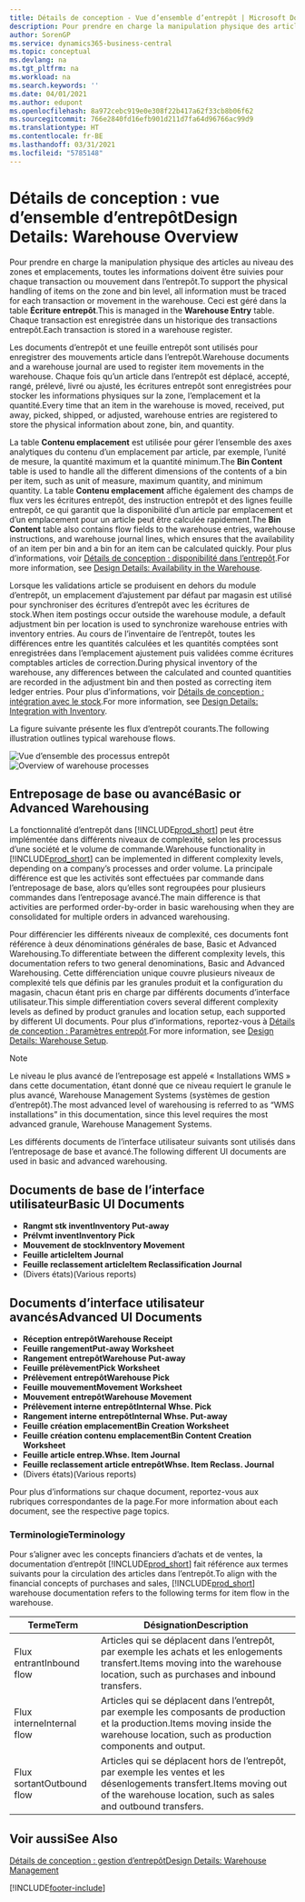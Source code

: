 ```yaml
---
title: Détails de conception - Vue d’ensemble d’entrepôt | Microsoft Docs
description: Pour prendre en charge la manipulation physique des articles au niveau des zones et emplacements, toutes les informations doivent être suivies pour chaque transaction ou mouvement dans l’entrepôt. Ceci est géré dans la table **Écriture entrepôt**. Chaque transaction est enregistrée dans un historique des transactions entrepôt.
author: SorenGP
ms.service: dynamics365-business-central
ms.topic: conceptual
ms.devlang: na
ms.tgt_pltfrm: na
ms.workload: na
ms.search.keywords: ''
ms.date: 04/01/2021
ms.author: edupont
ms.openlocfilehash: 8a972cebc919e0e308f22b417a62f33cb8b06f62
ms.sourcegitcommit: 766e2840fd16efb901d211d7fa64d96766ac99d9
ms.translationtype: HT
ms.contentlocale: fr-BE
ms.lasthandoff: 03/31/2021
ms.locfileid: "5785148"
---
```

# <a name="design-details-warehouse-overview"></a><span data-ttu-id="82415-105">Détails de conception : vue d’ensemble d’entrepôt</span><span class="sxs-lookup"><span data-stu-id="82415-105">Design Details: Warehouse Overview</span></span>
<span data-ttu-id="82415-106">Pour prendre en charge la manipulation physique des articles au niveau des zones et emplacements, toutes les informations doivent être suivies pour chaque transaction ou mouvement dans l’entrepôt.</span><span class="sxs-lookup"><span data-stu-id="82415-106">To support the physical handling of items on the zone and bin level, all information must be traced for each transaction or movement in the warehouse.</span></span> <span data-ttu-id="82415-107">Ceci est géré dans la table **Écriture entrepôt**.</span><span class="sxs-lookup"><span data-stu-id="82415-107">This is managed in the **Warehouse Entry** table.</span></span> <span data-ttu-id="82415-108">Chaque transaction est enregistrée dans un historique des transactions entrepôt.</span><span class="sxs-lookup"><span data-stu-id="82415-108">Each transaction is stored in a warehouse register.</span></span>  

<span data-ttu-id="82415-109">Les documents d’entrepôt et une feuille entrepôt sont utilisés pour enregistrer des mouvements article dans l’entrepôt.</span><span class="sxs-lookup"><span data-stu-id="82415-109">Warehouse documents and a warehouse journal are used to register item movements in the warehouse.</span></span> <span data-ttu-id="82415-110">Chaque fois qu’un article dans l’entrepôt est déplacé, accepté, rangé, prélevé, livré ou ajusté, les écritures entrepôt sont enregistrées pour stocker les informations physiques sur la zone, l’emplacement et la quantité.</span><span class="sxs-lookup"><span data-stu-id="82415-110">Every time that an item in the warehouse is moved, received, put away, picked, shipped, or adjusted, warehouse entries are registered to store the physical information about zone, bin, and quantity.</span></span>

<span data-ttu-id="82415-111">La table **Contenu emplacement** est utilisée pour gérer l’ensemble des axes analytiques du contenu d’un emplacement par article, par exemple, l’unité de mesure, la quantité maximum et la quantité minimum.</span><span class="sxs-lookup"><span data-stu-id="82415-111">The **Bin Content** table is used to handle all the different dimensions of the contents of a bin per item, such as unit of measure, maximum quantity, and minimum quantity.</span></span> <span data-ttu-id="82415-112">La table **Contenu emplacement** affiche également des champs de flux vers les écritures entrepôt, des instruction entrepôt et des lignes feuille entrepôt, ce qui garantit que la disponibilité d’un article par emplacement et d’un emplacement pour un article peut être calculée rapidement.</span><span class="sxs-lookup"><span data-stu-id="82415-112">The **Bin Content** table also contains flow fields to the warehouse entries, warehouse instructions, and warehouse journal lines, which ensures that the availability of an item per bin and a bin for an item can be calculated quickly.</span></span> <span data-ttu-id="82415-113">Pour plus d’informations, voir [Détails de conception : disponibilité dans l’entrepôt](design-details-availability-in-the-warehouse.md).</span><span class="sxs-lookup"><span data-stu-id="82415-113">For more information, see [Design Details: Availability in the Warehouse](design-details-availability-in-the-warehouse.md).</span></span>  

<span data-ttu-id="82415-114">Lorsque les validations article se produisent en dehors du module d’entrepôt, un emplacement d’ajustement par défaut par magasin est utilisé pour synchroniser des écritures d’entrepôt avec les écritures de stock.</span><span class="sxs-lookup"><span data-stu-id="82415-114">When item postings occur outside the warehouse module, a default adjustment bin per location is used to synchronize warehouse entries with inventory entries.</span></span> <span data-ttu-id="82415-115">Au cours de l’inventaire de l’entrepôt, toutes les différences entre les quantités calculées et les quantités comptées sont enregistrées dans l’emplacement ajustement puis validées comme écritures comptables articles de correction.</span><span class="sxs-lookup"><span data-stu-id="82415-115">During physical inventory of the warehouse, any differences between the calculated and counted quantities are recorded in the adjustment bin and then posted as correcting item ledger entries.</span></span> <span data-ttu-id="82415-116">Pour plus d’informations, voir [Détails de conception : intégration avec le stock](design-details-integration-with-inventory.md).</span><span class="sxs-lookup"><span data-stu-id="82415-116">For more information, see [Design Details: Integration with Inventory](design-details-integration-with-inventory.md).</span></span>  

<span data-ttu-id="82415-117">La figure suivante présente les flux d’entrepôt courants.</span><span class="sxs-lookup"><span data-stu-id="82415-117">The following illustration outlines typical warehouse flows.</span></span>  

<span data-ttu-id="82415-118">![Vue d’ensemble des processus entrepôt](media/design_details_warehouse_management_overview.png "Vue d’ensemble des processus entrepôt")</span><span class="sxs-lookup"><span data-stu-id="82415-118">![Overview of warehouse processes](media/design_details_warehouse_management_overview.png "Overview of warehouse processes")</span></span>  

## <a name="basic-or-advanced-warehousing"></a><span data-ttu-id="82415-119">Entreposage de base ou avancé</span><span class="sxs-lookup"><span data-stu-id="82415-119">Basic or Advanced Warehousing</span></span>  
<span data-ttu-id="82415-120">La fonctionnalité d’entrepôt dans [!INCLUDE[prod_short](includes/prod_short.md)] peut être implémentée dans différents niveaux de complexité, selon les processus d’une société et le volume de commande.</span><span class="sxs-lookup"><span data-stu-id="82415-120">Warehouse functionality in [!INCLUDE[prod_short](includes/prod_short.md)] can be implemented in different complexity levels, depending on a company’s processes and order volume.</span></span> <span data-ttu-id="82415-121">La principale différence est que les activités sont effectuées par commande dans l’entreposage de base, alors qu’elles sont regroupées pour plusieurs commandes dans l’entreposage avancé.</span><span class="sxs-lookup"><span data-stu-id="82415-121">The main difference is that activities are performed order-by-order in basic warehousing when they are consolidated for multiple orders in advanced warehousing.</span></span>  

 <span data-ttu-id="82415-122">Pour différencier les différents niveaux de complexité, ces documents font référence à deux dénominations générales de base, Basic et Advanced Warehousing.</span><span class="sxs-lookup"><span data-stu-id="82415-122">To differentiate between the different complexity levels, this documentation refers to two general denominations, Basic and Advanced Warehousing.</span></span> <span data-ttu-id="82415-123">Cette différenciation unique couvre plusieurs niveaux de complexité tels que définis par les granules produit et la configuration du magasin, chacun étant pris en charge par différents documents d’interface utilisateur.</span><span class="sxs-lookup"><span data-stu-id="82415-123">This simple differentiation covers several different complexity levels as defined by product granules and location setup, each supported by different UI documents.</span></span> <span data-ttu-id="82415-124">Pour plus d’informations, reportez\-vous à [Détails de conception : Paramètres entrepôt](design-details-warehouse-setup.md).</span><span class="sxs-lookup"><span data-stu-id="82415-124">For more information, see [Design Details: Warehouse Setup](design-details-warehouse-setup.md).</span></span>  

> [!NOTE]  
>  <span data-ttu-id="82415-125">Le niveau le plus avancé de l’entreposage est appelé « Installations WMS » dans cette documentation, étant donné que ce niveau requiert le granule le plus avancé, Warehouse Management Systems (systèmes de gestion d’entrepôt).</span><span class="sxs-lookup"><span data-stu-id="82415-125">The most advanced level of warehousing is referred to as “WMS installations” in this documentation, since this level requires the most advanced granule, Warehouse Management Systems.</span></span>  

 <span data-ttu-id="82415-126">Les différents documents de l’interface utilisateur suivants sont utilisés dans l’entreposage de base et avancé.</span><span class="sxs-lookup"><span data-stu-id="82415-126">The following different UI documents are used in basic and advanced warehousing.</span></span>  

## <a name="basic-ui-documents"></a><span data-ttu-id="82415-127">Documents de base de l’interface utilisateur</span><span class="sxs-lookup"><span data-stu-id="82415-127">Basic UI Documents</span></span>  

-   <span data-ttu-id="82415-128">**Rangmt stk invent**</span><span class="sxs-lookup"><span data-stu-id="82415-128">**Inventory Put-away**</span></span>  
-   <span data-ttu-id="82415-129">**Prélvmt invent**</span><span class="sxs-lookup"><span data-stu-id="82415-129">**Inventory Pick**</span></span>  
-   <span data-ttu-id="82415-130">**Mouvement de stock**</span><span class="sxs-lookup"><span data-stu-id="82415-130">**Inventory Movement**</span></span>  
-   <span data-ttu-id="82415-131">**Feuille article**</span><span class="sxs-lookup"><span data-stu-id="82415-131">**Item Journal**</span></span>  
-   <span data-ttu-id="82415-132">**Feuille reclassement article**</span><span class="sxs-lookup"><span data-stu-id="82415-132">**Item Reclassification Journal**</span></span>  
-   <span data-ttu-id="82415-133">(Divers états)</span><span class="sxs-lookup"><span data-stu-id="82415-133">(Various reports)</span></span>  

## <a name="advanced-ui-documents"></a><span data-ttu-id="82415-134">Documents d’interface utilisateur avancés</span><span class="sxs-lookup"><span data-stu-id="82415-134">Advanced UI Documents</span></span>  

-   <span data-ttu-id="82415-135">**Réception entrepôt**</span><span class="sxs-lookup"><span data-stu-id="82415-135">**Warehouse Receipt**</span></span>  
-   <span data-ttu-id="82415-136">**Feuille rangement**</span><span class="sxs-lookup"><span data-stu-id="82415-136">**Put-away Worksheet**</span></span>  
-   <span data-ttu-id="82415-137">**Rangement entrepôt**</span><span class="sxs-lookup"><span data-stu-id="82415-137">**Warehouse Put-away**</span></span>  
-   <span data-ttu-id="82415-138">**Feuille prélèvement**</span><span class="sxs-lookup"><span data-stu-id="82415-138">**Pick Worksheet**</span></span>  
-   <span data-ttu-id="82415-139">**Prélèvement entrepôt**</span><span class="sxs-lookup"><span data-stu-id="82415-139">**Warehouse Pick**</span></span>  
-   <span data-ttu-id="82415-140">**Feuille mouvement**</span><span class="sxs-lookup"><span data-stu-id="82415-140">**Movement Worksheet**</span></span>  
-   <span data-ttu-id="82415-141">**Mouvement entrepôt**</span><span class="sxs-lookup"><span data-stu-id="82415-141">**Warehouse Movement**</span></span>  
-   <span data-ttu-id="82415-142">**Prélèvement interne entrepôt**</span><span class="sxs-lookup"><span data-stu-id="82415-142">**Internal Whse. Pick**</span></span>  
-   <span data-ttu-id="82415-143">**Rangement interne entrepôt**</span><span class="sxs-lookup"><span data-stu-id="82415-143">**Internal Whse. Put-away**</span></span>  
-   <span data-ttu-id="82415-144">**Feuille création emplacement**</span><span class="sxs-lookup"><span data-stu-id="82415-144">**Bin Creation Worksheet**</span></span>  
-   <span data-ttu-id="82415-145">**Feuille création contenu emplacement**</span><span class="sxs-lookup"><span data-stu-id="82415-145">**Bin Content Creation Worksheet**</span></span>  
-   <span data-ttu-id="82415-146">**Feuille article entrep.**</span><span class="sxs-lookup"><span data-stu-id="82415-146">**Whse. Item Journal**</span></span>  
-   <span data-ttu-id="82415-147">**Feuille reclassement article entrepôt**</span><span class="sxs-lookup"><span data-stu-id="82415-147">**Whse. Item Reclass. Journal**</span></span>  
-   <span data-ttu-id="82415-148">(Divers états)</span><span class="sxs-lookup"><span data-stu-id="82415-148">(Various reports)</span></span>  

<span data-ttu-id="82415-149">Pour plus d’informations sur chaque document, reportez-vous aux rubriques correspondantes de la page.</span><span class="sxs-lookup"><span data-stu-id="82415-149">For more information about each document, see the respective page topics.</span></span>  

### <a name="terminology"></a><span data-ttu-id="82415-150">Terminologie</span><span class="sxs-lookup"><span data-stu-id="82415-150">Terminology</span></span>  
<span data-ttu-id="82415-151">Pour s’aligner avec les concepts financiers d’achats et de ventes, la documentation d’entrepôt [!INCLUDE[prod_short](includes/prod_short.md)] fait référence aux termes suivants pour la circulation des articles dans l’entrepôt.</span><span class="sxs-lookup"><span data-stu-id="82415-151">To align with the financial concepts of purchases and sales, [!INCLUDE[prod_short](includes/prod_short.md)] warehouse documentation refers to the following terms for item flow in the warehouse.</span></span>  

|<span data-ttu-id="82415-152">Terme</span><span class="sxs-lookup"><span data-stu-id="82415-152">Term</span></span>|<span data-ttu-id="82415-153">Désignation</span><span class="sxs-lookup"><span data-stu-id="82415-153">Description</span></span>|  
|----------|---------------------------------------|  
|<span data-ttu-id="82415-154">Flux entrant</span><span class="sxs-lookup"><span data-stu-id="82415-154">Inbound flow</span></span>|<span data-ttu-id="82415-155">Articles qui se déplacent dans l’entrepôt, par exemple les achats et les enlogements transfert.</span><span class="sxs-lookup"><span data-stu-id="82415-155">Items moving into the warehouse location, such as purchases and inbound transfers.</span></span>|  
|<span data-ttu-id="82415-156">Flux interne</span><span class="sxs-lookup"><span data-stu-id="82415-156">Internal flow</span></span>|<span data-ttu-id="82415-157">Articles qui se déplacent dans l’entrepôt, par exemple les composants de production et la production.</span><span class="sxs-lookup"><span data-stu-id="82415-157">Items moving inside the warehouse location, such as production components and output.</span></span>|  
|<span data-ttu-id="82415-158">Flux sortant</span><span class="sxs-lookup"><span data-stu-id="82415-158">Outbound flow</span></span>|<span data-ttu-id="82415-159">Articles qui se déplacent hors de l’entrepôt, par exemple les ventes et les désenlogements transfert.</span><span class="sxs-lookup"><span data-stu-id="82415-159">Items moving out of the warehouse location, such as sales and outbound transfers.</span></span>|  

## <a name="see-also"></a><span data-ttu-id="82415-160">Voir aussi</span><span class="sxs-lookup"><span data-stu-id="82415-160">See Also</span></span>  
 [<span data-ttu-id="82415-161">Détails de conception : gestion d’entrepôt</span><span class="sxs-lookup"><span data-stu-id="82415-161">Design Details: Warehouse Management</span></span>](design-details-warehouse-management.md)


[!INCLUDE[footer-include](includes/footer-banner.md)]